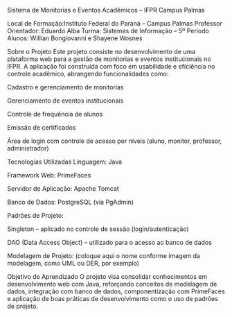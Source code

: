 Sistema de Monitorias e Eventos Acadêmicos – IFPR Campus Palmas 

Local de Formação:Instituto Federal do Paraná – Campus Palmas
Professor Orientador: Eduardo Alba
Turma: Sistemas de Informação – 5º Período
Alunos: Willian Bongiovanni e Shayene Wosnes

 Sobre o Projeto
Este projeto consiste no desenvolvimento de uma plataforma web para a gestão de monitorias e eventos institucionais
no IFPR. A aplicação foi construída com foco em usabilidade e eficiência no controle acadêmico, abrangendo 
funcionalidades como:

Cadastro e gerenciamento de monitorias

Gerenciamento de eventos institucionais

Controle de frequência de alunos

Emissão de certificados

Área de login com controle de acesso por níveis (aluno, monitor, professor, administrador)

Tecnologias Utilizadas
Linguagem: Java

Framework Web: PrimeFaces

Servidor de Aplicação: Apache Tomcat

Banco de Dados: PostgreSQL (via PgAdmin)

Padrões de Projeto:

Singleton – aplicado no controle de sessão (login/autenticação)

DAO (Data Access Object) – utilizado para o acesso ao banco de dados

Modelagem de Projeto: (coloque aqui o nome conforme imagem da modelagem, como UML ou DER, por exemplo)

Objetivo de Aprendizado
O projeto visa consolidar conhecimentos em desenvolvimento web com Java, reforçando conceitos de modelagem de dados, 
integração com banco de dados, componentização com PrimeFaces e aplicação de boas práticas de desenvolvimento como o 
uso de padrões de projeto.

